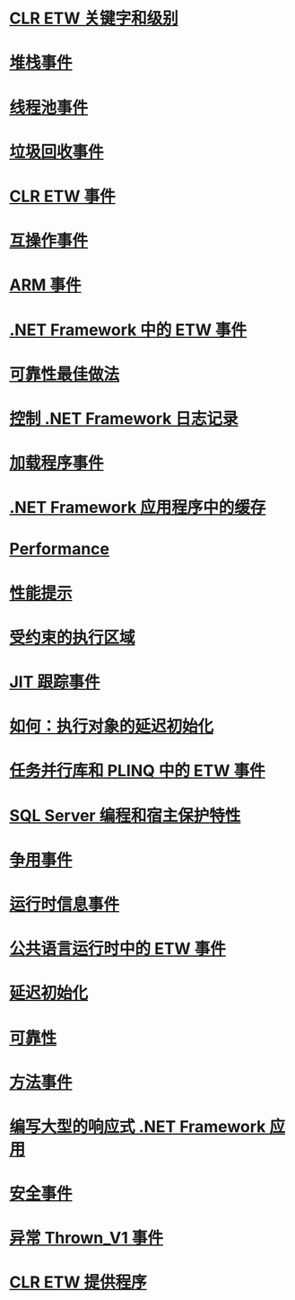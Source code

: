 # [CLR ETW 关键字和级别](clr-etw-keywords-and-levels.md)
# [堆栈事件](stack-etw-event.md)
# [线程池事件](thread-pool-etw-events.md)
# [垃圾回收事件](garbage-collection-etw-events.md)
# [CLR ETW 事件](clr-etw-events.md)
# [互操作事件](interop-etw-events.md)
# [ARM 事件](application-domain-resource-monitoring-arm-etw-events.md)
# [.NET Framework 中的 ETW 事件](etw-events.md)
# [可靠性最佳做法](reliability-best-practices.md)
# [控制 .NET Framework 日志记录](controlling-logging.md)
# [加载程序事件](loader-etw-events.md)
# [.NET Framework 应用程序中的缓存](caching-in-net-framework-applications.md)
# [Performance](index.md)
# [性能提示](performance-tips.md)
# [受约束的执行区域](constrained-execution-regions.md)
# [JIT 跟踪事件](jit-tracing-etw-events.md)
# [如何：执行对象的延迟初始化](how-to-perform-lazy-initialization-of-objects.md)
# [任务并行库和 PLINQ 中的 ETW 事件](etw-events-in-task-parallel-library-and-plinq.md)
# [SQL Server 编程和宿主保护特性](sql-server-programming-and-host-protection-attributes.md)
# [争用事件](contention-etw-events.md)
# [运行时信息事件](runtime-information-etw-events.md)
# [公共语言运行时中的 ETW 事件](etw-events-in-the-common-language-runtime.md)
# [延迟初始化](lazy-initialization.md)
# [可靠性](reliability.md)
# [方法事件](method-etw-events.md)
# [编写大型的响应式 .NET Framework 应用](writing-large-responsive-apps.md)
# [安全事件](security-etw-events.md)
# [异常 Thrown_V1 事件](exception-thrown-v1-etw-event.md)
# [CLR ETW 提供程序](clr-etw-providers.md)
